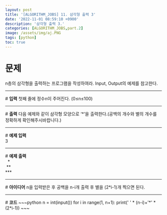 ```yaml
---
layout: post
title: '[ALGORITHM_JOBS] 11. 삼각형 출력 3'
date: '2022-11-01 08:59:10 +0900'
description: '삼각형 출력 3.'
categories: [ALGORITHM_JOBS,part.2]
image: /assets/img/aj.PNG
tags: [python]
toc: true
---
```

# <b>문제</b>
n층의 삼각형을 출력하는 프로그램을 작성하여라. Input, Output의 예제를 참고한다.
<hr>
# <b>입력</b>
첫째 줄에 정수n이 주어진다. (0≤n≤100)
<hr>
# <b>출력</b>
다음 예제와 같이 삼각형 모양으로 ‘*’을 출력한다.(공백의 개수와 별의 개수를 정확하게 확인해주시바랍니다.)
<hr>
# <b>예제 입력</b><br>
3
<hr>
# <b>예제 출력</b><br>
&nbsp;&nbsp;&#42;<br>
&nbsp;&#42;&#42;<br>
&#42;&#42;&#42;
<hr>
# <b>아이디어</b>
n을 입력받은 후 공백을 n-i개 출력 후 별을 (2*i-1)개 찍으면 된다.
<hr>
# <b>코드</b>
~~~python
n = int(input())
for i in range(1, n+1):
    print(' ' * (n-i)+'*' * (2*i-1))
~~~

